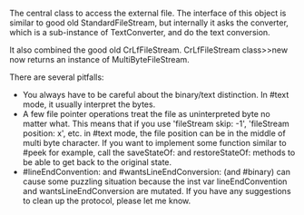 The central class to access the external file.  The interface of this object is similar to good old StandardFileStream, but internally it asks the converter, which is a sub-instance of TextConverter, and do the text conversion.  It also combined the good old CrLfFileStream.  CrLfFileStream class>>new now returns an instance of MultiByteFileStream.  There are several pitfalls:  * You always have to be careful about the binary/text distinction.  In #text mode, it usually interpret the bytes.  * A few file pointer operations treat the file as uninterpreted byte no matter what.  This means that if you use 'fileStream skip: -1', 'fileStream position: x', etc. in #text mode, the file position can be in the middle of multi byte character.  If you want to implement some function similar to #peek for example, call the saveStateOf: and restoreStateOf: methods to be able to get back to the original state.  * #lineEndConvention: and #wantsLineEndConversion: (and #binary) can cause some puzzling situation because the inst var lineEndConvention and wantsLineEndConversion are mutated.  If you have any suggestions to clean up the protocol, please let me know.